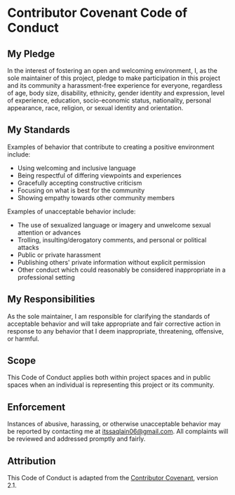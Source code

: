 # Contributor Covenant Code of Conduct

## My Pledge

In the interest of fostering an open and welcoming environment, I, as the sole maintainer of this project, pledge to make participation in this project and its community a harassment-free experience for everyone, regardless of age, body size, disability, ethnicity, gender identity and expression, level of experience, education, socio-economic status, nationality, personal appearance, race, religion, or sexual identity and orientation.

## My Standards

Examples of behavior that contribute to creating a positive environment include:
- Using welcoming and inclusive language
- Being respectful of differing viewpoints and experiences
- Gracefully accepting constructive criticism
- Focusing on what is best for the community
- Showing empathy towards other community members

Examples of unacceptable behavior include:
- The use of sexualized language or imagery and unwelcome sexual attention or advances
- Trolling, insulting/derogatory comments, and personal or political attacks
- Public or private harassment
- Publishing others' private information without explicit permission
- Other conduct which could reasonably be considered inappropriate in a professional setting

## My Responsibilities

As the sole maintainer, I am responsible for clarifying the standards of acceptable behavior and will take appropriate and fair corrective action in response to any behavior that I deem inappropriate, threatening, offensive, or harmful.

## Scope

This Code of Conduct applies both within project spaces and in public spaces when an individual is representing this project or its community.

## Enforcement

Instances of abusive, harassing, or otherwise unacceptable behavior may be reported by contacting me at [itssaqlain06@gmail.com](mailto:itssaqlain06@gmail.com). All complaints will be reviewed and addressed promptly and fairly.

## Attribution

This Code of Conduct is adapted from the [Contributor Covenant](https://www.contributor-covenant.org/version/2/1/code_of_conduct.html), version 2.1.
